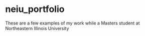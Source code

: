 neiu_portfolio
==============

These are a few examples of my work while a Masters student at Northeastern Illinois University
